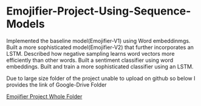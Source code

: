 # Emojifier-Project-Using-Sequence-Models
Implemented the baseline model(Emojifier-V1) using Word embeddinmgs.
Built a more sophisticated model(Emojifier-V2) that further incorporates an LSTM.
Described how negative sampling learns word vectors more efficiently than other words.
Built a sentiment classifier using word embeddings.
Built and train a more sophisticated classifier using an LSTM.

Due to large size folder of the project unable to upload on github so below I provides the link of Google-Drive Folder

[Emojifier Project Whole Folder](https://drive.google.com/drive/folders/1OxjGuC3l_j3UIKCdrq_LpmgDwA2RDF0K?usp=sharing)
